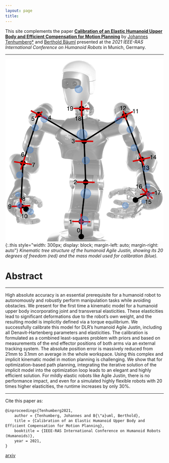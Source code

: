 ```yaml
---
layout: page
title: 
---
```


This site complements the paper 
[**Calibration of an Elastic Humanoid Upper Body and Efficient Compensation for Motion Planning**](https://ieeexplore.ieee.org/abstract/document/9555793) by
[Johannes Tenhumberg\*](https://scholar.google.com/citations?user=2RZuYZMAAAAJ) and 
[Berthold Bäuml](https://scholar.google.com/citations?user=fjvpDsEAAAAJ) presented at the 
_2021 IEEE-RAS International Conference on Humanoid Robots_ in Munich, Germany.

---
![mass model](/assets/imgs/strich_justin.jpg){:.this 
style="width: 300px; 
display: block;
margin-left: auto;
margin-right: auto"}
*Kinematic tree structure of the humanoid Agile Justin, showing its 20 degrees of freedom (red) and the mass model used for calibration (blue).*

# Abstract
---
High absolute accuracy is an essential prerequisite for a humanoid robot to autonomously and robustly perform manipulation tasks while avoiding obstacles. 
We present for the first time a kinematic model for a humanoid upper body incorporating joint and transversal elasticities. 
These elasticities lead to significant deformations due to the robot’s own weight, and the resulting model is implicitly defined via a torque equilibrium. 
We successfully calibrate this model for DLR’s humanoid Agile Justin, including all Denavit–Hartenberg parameters and elasticities. 
The calibration is formulated as a combined least-squares problem with priors and based on measurements of the end effector positions of both arms via an external tracking system. 
The absolute position error is massively reduced from 21mm to 3.1mm on average in the whole workspace. Using this complex and implicit kinematic model in motion planning is challenging. 
We show that for optimization-based path planning, integrating the iterative solution of the implicit model into the optimization loop leads to an elegant and highly efficient solution. 
For mildly elastic robots like Agile Justin, there is no performance impact, and even for a simulated highly flexible robots with 20 times higher elasticities, the runtime increases by only 30%.

---
Cite this paper as:

    @inproceedings{Tenhumberg2021,
        author = {Tenhumberg, Johannes and B{\"a}uml, Berthold},
        title = {Calibration of an Elastic Humanoid Upper Body and Efficient Compensation for Motion Planning},
        booktitle = {IEEE-RAS International Conference on Humanoid Robots (Humanoids)},
        year = 2021,
    }

[arxiv](https://arxiv.org/abs/2311.08333)